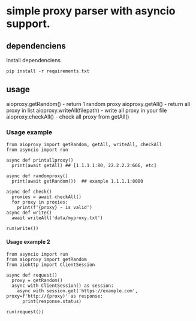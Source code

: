 #  simple proxy parser with asyncio support.

## dependenciens
Install dependenciens
```
pip install -r requirements.txt
```
## usage
aioproxy.getRandom() - return 1 random proxy
aioproxy.getAll() - return all proxy in list
aioproxy.writeAll(filepath) - write all proxy in your file
aioproxy.checkAll() - check all proxy from getAll()
### Usage example
```
from aioproxy import getRandom, getAll, writeAll, checkAll
from asyncio import run

async def printallproxy()
  print(await getAll) ## [1.1.1.1:80, 22.2.2.2:666, etc]

async def randomproxy()
  print(await getRandom())  ## example 1.1.1.1:8080

async def check()
  proxies = await checkAll()
  for proxy in proxies:
    print(f'{proxy} - is valid')
async def write()
  await writeAll('data/myproxy.txt')

run(write())
```

#### Usage example 2
```
from asyncio import run
from aioproxy import getRandom
from aiohttp import ClientSession

async def request()
  proxy = getRandom()
  async with ClientSession() as session:
    async with session.get('https://example.com', proxy=f'http://{proxy)' as response:
      print(response.status)

run(request())
```
